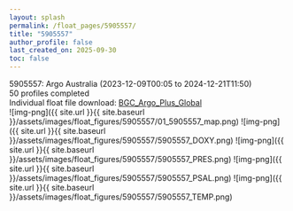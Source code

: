 ```yaml
---
layout: splash
permalink: /float_pages/5905557/
title: "5905557"
author_profile: false
last_created_on: 2025-09-30
toc: false
---
```

 
5905557: Argo Australia (2023-12-09T00:05 to 2024-12-21T11:50)\
50 profiles completed\
Individual float file download: [BGC_Argo_Plus_Global](https://ftp.soest.hawaii.edu/bgc_argo_plus/Individual_Floats/outliers_removed/5905557_Sprof_processed.nc)\
![img-png]({{ site.url }}{{ site.baseurl }}/assets/images/float_figures/5905557/01_5905557_map.png)
![img-png]({{ site.url }}{{ site.baseurl }}/assets/images/float_figures/5905557/5905557_DOXY.png)
![img-png]({{ site.url }}{{ site.baseurl }}/assets/images/float_figures/5905557/5905557_PRES.png)
![img-png]({{ site.url }}{{ site.baseurl }}/assets/images/float_figures/5905557/5905557_PSAL.png)
![img-png]({{ site.url }}{{ site.baseurl }}/assets/images/float_figures/5905557/5905557_TEMP.png)
